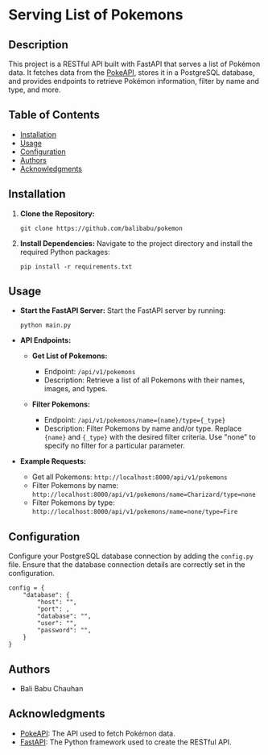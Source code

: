 # Serving List of Pokemons

## Description

This project is a RESTful API built with FastAPI that serves a list of Pokémon data. It fetches data from the [PokeAPI](https://pokeapi.co/), stores it in a PostgreSQL database, and provides endpoints to retrieve Pokémon information, filter by name and type, and more.

## Table of Contents

- [Installation](#installation)
- [Usage](#usage)
- [Configuration](#configuration)
- [Authors](#authors)
- [Acknowledgments](#acknowledgments)

## Installation

1. **Clone the Repository:**
   ```shell
   git clone https://github.com/balibabu/pokemon
   ```

2. **Install Dependencies:**
   Navigate to the project directory and install the required Python packages:

   ```shell
   pip install -r requirements.txt
   ```

## Usage

- **Start the FastAPI Server:**
  Start the FastAPI server by running:

  ```shell
  python main.py
  ```

- **API Endpoints:**

  - **Get List of Pokemons:**
    - Endpoint: `/api/v1/pokemons`
    - Description: Retrieve a list of all Pokemons with their names, images, and types.

  - **Filter Pokemons:**
    - Endpoint: `/api/v1/pokemons/name={name}/type={_type}`
    - Description: Filter Pokemons by name and/or type. Replace `{name}` and `{_type}` with the desired filter criteria. Use "none" to specify no filter for a particular parameter.

- **Example Requests:**
  - Get all Pokemons: `http://localhost:8000/api/v1/pokemons`
  - Filter Pokemons by name: `http://localhost:8000/api/v1/pokemons/name=Charizard/type=none`
  - Filter Pokemons by type: `http://localhost:8000/api/v1/pokemons/name=none/type=Fire`

## Configuration

Configure your PostgreSQL database connection by adding the `config.py` file. Ensure that the database connection details are correctly set in the configuration.
```shell
config = {
    "database": {
        "host": "",
        "port": ,
        "database": "",
        "user": "",
        "password": "",
    }
}
```

## Authors

- Bali Babu Chauhan

## Acknowledgments

- [PokeAPI](https://pokeapi.co/): The API used to fetch Pokémon data.
- [FastAPI](https://fastapi.tiangolo.com/): The Python framework used to create the RESTful API.
